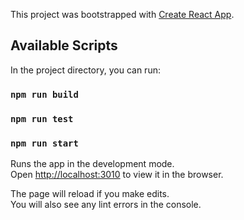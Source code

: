This project was bootstrapped with [Create React App](https://github.com/facebook/create-react-app).

## Available Scripts

In the project directory, you can run:

### `npm run build`

### `npm run test`

### `npm run start`

Runs the app in the development mode.<br>
Open [http://localhost:3010](http://localhost:3010) to view it in the browser.

The page will reload if you make edits.<br>
You will also see any lint errors in the console.
